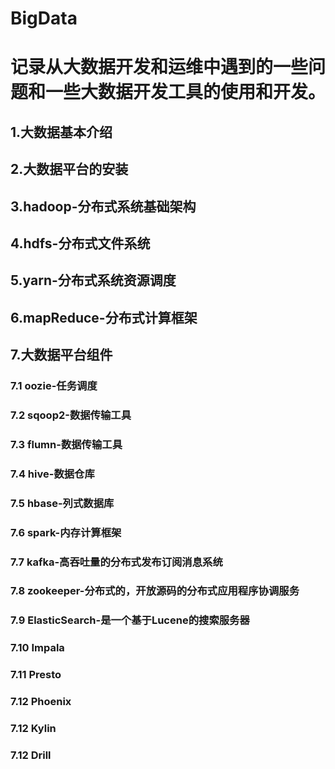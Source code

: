 # BigData
# 记录从大数据开发和运维中遇到的一些问题和一些大数据开发工具的使用和开发。
##  1.大数据基本介绍

##  2.大数据平台的安装

##  3.hadoop-分布式系统基础架构

##  4.hdfs-分布式文件系统
##  5.yarn-分布式系统资源调度
##  6.mapReduce-分布式计算框架
##  7.大数据平台组件
### 7.1 oozie-任务调度
### 7.2 sqoop2-数据传输工具
### 7.3 flumn-数据传输工具
### 7.4 hive-数据仓库
### 7.5 hbase-列式数据库
### 7.6 spark-内存计算框架
### 7.7 kafka-高吞吐量的分布式发布订阅消息系统
### 7.8 zookeeper-分布式的，开放源码的分布式应用程序协调服务
### 7.9 ElasticSearch-是一个基于Lucene的搜索服务器
### 7.10 Impala
### 7.11 Presto
### 7.12 Phoenix
### 7.12 Kylin
### 7.12 Drill
